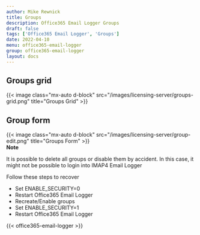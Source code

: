 ```yaml
---
author: Mike Rewnick
title: Groups
description: Office365 Email Logger Groups
draft: false
tags: ['Office365 Email Logger', 'Groups']
date: 2022-04-10
menu: office365-email-logger
group: office365-email-logger
layout: docs
---
```


## Groups grid

{{< image class="mx-auto d-block"  src="/images/licensing-server/groups-grid.png" title="Groups Grid" >}}

## Group form

{{< image class="mx-auto d-block"  src="/images/licensing-server/group-edit.png" title="Groups Form" >}}
\
**Note**

It is possible to delete all groups or disable them by accident. In this case, it might not be possible to login into IMAP4 Email Logger

Follow these steps to recover

- Set ENABLE_SECURITY=0
- Restart Office365 Email Logger
- Recreate/Enable groups
- Set ENABLE_SECURITY=1
- Restart Office365 Email Logger

{{< office365-email-logger >}}
